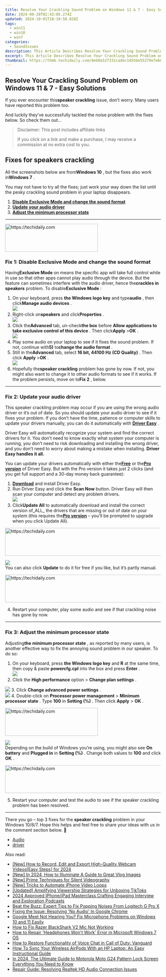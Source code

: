 ```yaml
---
title: Resolve Your Crackling Sound Problem on Windows 11 & 7 - Easy Solutions!
date: 2024-09-28T02:43:05.274Z
updated: 2024-10-01T18:19:50.828Z
tags:
  - win11
  - win10
  - win7
categories:
  - SoundIssues
description: This Article Describes Resolve Your Crackling Sound Problem on Windows 11 & 7 - Easy Solutions!
excerpt: This Article Describes Resolve Your Crackling Sound Problem on Windows 11 & 7 - Easy Solutions!
thumbnail: https://thmb.techidaily.com/8eb0a52f331cadec1455be55279efe68c9588c11451977d41c23dfeca435c0f3.jpg
---
```


## Resolve Your Crackling Sound Problem on Windows 11 & 7 - Easy Solutions

If you ever encounter this**speaker crackling** issue, don’t worry. Many users have reported this problem too.

 And luckily they’ve successfully tackled the noise problem with the fixes below. So check them out…

>  Disclaimer: This post includes affiliate links
>
>  If you click on a link and make a purchase, I may receive a commission at no extra cost to you.
>

## Fixes for speakers crackling

 All the screenshots below are from**Windows 10** , but the fixes also work in**Windows 7** .

 You may not have to try all the fixes; just work your way down the list until the pesky crackling sound problem in your laptop disappears.

1. [**Disable Exclusive Mode and change the sound format**](https://tools.techidaily.com/drivereasy/download/)
2. [**Update your audio driver**](https://tools.techidaily.com/drivereasy/download/)
3. [**Adjust the minimum processor state**](https://tools.techidaily.com/drivereasy/download/)

---

<!-- affiliate ads begin -->
<a href="https://aligracehair.sjv.io/c/5597632/2047346/19272" target="_top" id="2047346">
  <img src="//a.impactradius-go.com/display-ad/19272-2047346" border="0" alt="https://techidaily.com" width="300" height="90"/>
</a>
<img height="0" width="0" src="https://aligracehair.sjv.io/i/5597632/2047346/19272" style="position:absolute;visibility:hidden;" border="0" />
<!-- affiliate ads end -->

### **Fix 1: Disable Exclusive Mode and change the sound format**

 Having**Exclusive Mode** on means the specific app will take full control while in use so that other apps cannot play audio through the device. But the feature can sometimes interfere with the audio driver, hence the**crackles in speakers** problem. To disable**Exclusive Mode** :

1. On your keyboard, press   **the Windows logo key**  and type**audio** , then click**Manage audio devices** .  
![](https://images.drivereasy.com/wp-content/uploads/2018/08/img_5b63fd4f29036.jpg)
2. Right-click on**speakers** and click**Properties** .  
![](https://images.drivereasy.com/wp-content/uploads/2018/08/img_5b63fdf0b0ffe.jpg)
3. Click the**Advanced** tab, un-check**the box** before **Allow applications to take exclusive control of this device** . Then click**Apply** \>**OK** .  
![](https://images.drivereasy.com/wp-content/uploads/2018/08/img_5b64024ef26cc.jpg)
4. Play some audio on your laptop to see if it fixes the sound problem. If not, continue with**5)** to**change the audio format** .
5. Still in the**Advanced** tab, select **16 bit, 44100 Hz (CD Quality)** . Then click **Apply** \>**OK** .  
![](https://images.drivereasy.com/wp-content/uploads/2018/08/img_5b6403e757810.jpg)
6. Hopefully the**speaker crackling** problem has gone by now. If not, you might also want to change it to other audio formats to see if it works. If the problem persists, move on to**Fix 2** , below.

---

### Fix 2: Update your audio driver

 This speaker crackling problem may occur if you are using the wrong audio  driver or it’s out of date. So you should update your audio  driver to see if it fixes your problem. If you don’t have the time, patience or computer skills to update your drivers manually, you can do it automatically with **[Driver Easy](https://tools.techidaily.com/drivereasy/download/)**  .

 Driver Easy will automatically recognize your system and find the correct drivers for it. You don’t need to know exactly what system your computer is running, you don’t need to risk downloading and installing the wrong driver, and you don’t need to worry about making a mistake when installing. **Driver Easy handles it all.**

 You can update your drivers automatically with either the[**Free**](https://tools.techidaily.com/drivereasy/download/) or the[**Pro version**](https://tools.techidaily.com/drivereasy/download/) of Driver Easy. But with the Pro version it takes just 2 clicks (and you get full support and a 30-day money back guarantee):

1. **[Download](https://tools.techidaily.com/drivereasy/download/)**  and install Driver Easy.
2. Run Driver Easy and click the **Scan Now** button. Driver Easy will then scan your computer and detect any problem drivers.  
![](https://images.drivereasy.com/wp-content/uploads/2018/07/img_5b46ffcde1143.jpg)
3. Click**Update All** to automatically download and install the correct version of_ALL_ the drivers that are missing or out of date on your system (this requires the[**Pro version**](https://tools.techidaily.com/drivereasy/download/) – you’ll be prompted to upgrade when you click Update All).  

<!-- affiliate ads begin -->
<a href="https://appsumo.8odi.net/c/5597632/2002018/7443" target="_top" id="2002018">
  <img src="//a.impactradius-go.com/display-ad/7443-2002018" border="0" alt="https://techidaily.com" width="728" height="90"/>
</a>
<img height="0" width="0" src="https://appsumo.8odi.net/i/5597632/2002018/7443" style="position:absolute;visibility:hidden;" border="0" />
<!-- affiliate ads end -->

![](https://images.drivereasy.com/wp-content/uploads/2018/08/img_5b63f1315f608.jpg)  
 You can also click **Update** to do it for free if you like, but it’s partly manual.

<!-- affiliate ads begin -->
<a href="https://appsumo.8odi.net/c/5597632/2144273/7443" target="_top" id="2144273">
  <img src="//a.impactradius-go.com/display-ad/7443-2144273" border="0" alt="https://techidaily.com" width="728" height="90"/>
</a>
<img height="0" width="0" src="https://appsumo.8odi.net/i/5597632/2144273/7443" style="position:absolute;visibility:hidden;" border="0" />
<!-- affiliate ads end -->

4. Restart your computer, play some audio and see if that crackling noise has gone by now.

---

### Fix 3: Adjust **the minimum processor state**

 Adjusting**the minimum processor state** , as reported by many users, is another effective way to fix the annoying sound problem in our speaker. To do so:

1. On your keyboard, press **the Windows logo key**   and **R**   at the same time, then copy & paste **powercfg.cpl**   into the box and press **Enter** .  
![](https://images.drivereasy.com/wp-content/uploads/2018/07/img_5b4c4e6c91572.png)
2. Click the **High performance** option > **Change plan settings** .  

![](https://images.drivereasy.com/wp-content/uploads/2018/08/img_5b612f654c09d.jpg)
3. Click **Change advanced power settings** .  
![](https://images.drivereasy.com/wp-content/uploads/2018/08/img_5b612fc0bbd6e.jpg)
4. Double-click on **Processor power management**  \> **Minimum processor state** . Type **100** in **Setting (%)** . Then click **Apply** \> **OK** .  

<!-- affiliate ads begin -->
<a href="https://aligracehair.sjv.io/c/5597632/2135369/19272" target="_top" id="2135369">
  <img src="//a.impactradius-go.com/display-ad/19272-2135369" border="0" alt="https://techidaily.com" width="300" height="90"/>
</a>
<img height="0" width="0" src="https://aligracehair.sjv.io/i/5597632/2135369/19272" style="position:absolute;visibility:hidden;" border="0" />
<!-- affiliate ads end -->

![](https://images.drivereasy.com/wp-content/uploads/2018/08/img_5b63fa15d798d.jpg)  
 Depending on the build of Windows you’re using, you might also see **On battery** and **Plugged in** in **Setting (%)** . Change both values to **100** and click **OK** .

<!-- affiliate ads begin -->
<a href="https://aligracehair.sjv.io/c/5597632/1959778/19272" target="_top" id="1959778">
  <img src="//a.impactradius-go.com/display-ad/19272-1959778" border="0" alt="https://techidaily.com" width="728" height="90"/>
</a>
<img height="0" width="0" src="https://aligracehair.sjv.io/i/5597632/1959778/19272" style="position:absolute;visibility:hidden;" border="0" />
<!-- affiliate ads end -->

5. Restart your computer and test the audio to see if the speaker crackling problem has been resolved.

---

 There you go – top 3 fixes for the **speaker crackling** problem in your Windows 10/8/7\. Hope this helps and feel free to share your ideas with us in the comment section below. 🙂

* [Audio](https://tools.techidaily.com/drivereasy/download/)
* [driver](https://tools.techidaily.com/drivereasy/download/)

<ins class="adsbygoogle"
     style="display:block"
     data-ad-format="autorelaxed"
     data-ad-client="ca-pub-7571918770474297"
     data-ad-slot="1223367746"></ins>

<ins class="adsbygoogle"
     style="display:block"
     data-ad-client="ca-pub-7571918770474297"
     data-ad-slot="8358498916"
     data-ad-format="auto"
     data-full-width-responsive="true"></ins>

<span class="atpl-alsoreadstyle">Also read:</span>
<div><ul>
<li><a href="https://screen-mirroring-recording.techidaily.com/new-how-to-record-edit-and-export-high-quality-webcam-videoseasy-steps-for-2024/"><u>[New] How to Record, Edit and Export High-Quality Webcam Videos[Easy Steps] for 2024</u></a></li>
<li><a href="https://eaxpv-info.techidaily.com/new-in-2024-how-to-illuminate-a-guide-to-great-vlog-images/"><u>[New] In 2024, How to Illuminate A Guide to Great Vlog Images</u></a></li>
<li><a href="https://video-capture.techidaily.com/new-prime-techniques-for-silent-videography/"><u>[New] Prime Techniques for Silent Videography</u></a></li>
<li><a href="https://facebook-video-share.techidaily.com/new-tricks-to-automate-iphone-video-loops/"><u>[New] Tricks to Automate iPhone Video Loops</u></a></li>
<li><a href="https://extra-information.techidaily.com/updated-amplifying-viewership-strategies-for-unboxing-tiktoks/"><u>[Updated] Amplifying Viewership Strategies for Unboxing TikToks</u></a></li>
<li><a href="https://fox-friendly.techidaily.com/2024-approved-iphoneipad-masterclass-crafting-engaging-interview-and-exploration-podcasts/"><u>2024 Approved IPhone/iPad Masterclass Crafting Engaging Interview and Exploration Podcasts</u></a></li>
<li><a href="https://sound-issues.techidaily.com/beat-the-buzz-expert-tips-to-fix-popping-noises-from-logitech-g-pro-x/"><u>Beat the Buzz: Expert Tips to Fix Popping Noises From Logitech G Pro X</u></a></li>
<li><a href="https://sound-issues.techidaily.com/fixing-the-issue-resolving-no-audio-in-google-chrome/"><u>Fixing the Issue: Resolving 'No Audio' In Google Chrome</u></a></li>
<li><a href="https://sound-issues.techidaily.com/google-meet-not-hearing-you-fix-microphone-problems-on-windows-10-and-11-easily/"><u>Google Meet Not Hearing You? Fix Microphone Problems on Windows 10 and 11 Easily</u></a></li>
<li><a href="https://sound-issues.techidaily.com/how-to-fix-razer-blackshark-v2-mic-not-working/"><u>How to Fix Razer BlackShark V2 Mic Not Working</u></a></li>
<li><a href="https://sound-issues.techidaily.com/how-to-repair-headphones-wont-work-error-in-microsoft-windows-7-os/"><u>How to Repair 'Headphones Won't Work' Error in Microsoft Windows 7 OS</u></a></li>
<li><a href="https://sound-issues.techidaily.com/how-to-restore-functionality-of-voice-chat-in-call-of-duty-vanguard/"><u>How to Restore Functionality of Voice Chat in Call of Duty: Vanguard</u></a></li>
<li><a href="https://tech-renaissance.techidaily.com/how-to-sync-your-wireless-airpods-with-an-hp-laptop-an-easy-instructional-guide/"><u>How To Sync Your Wireless AirPods With an HP Laptop: An Easy Instructional Guide</u></a></li>
<li><a href="https://easy-unlock-android.techidaily.com/in-2024-the-ultimate-guide-to-motorola-moto-g24-pattern-lock-screen-everything-you-need-to-know-by-drfone-android/"><u>In 2024, The Ultimate Guide to Motorola Moto G24 Pattern Lock Screen Everything You Need to Know</u></a></li>
<li><a href="https://sound-issues.techidaily.com/repair-guide-resolving-realtek-hd-audio-connection-issues/"><u>Repair Guide: Resolving Realtek HD Audio Connection Issues</u></a></li>
</ul></div>

